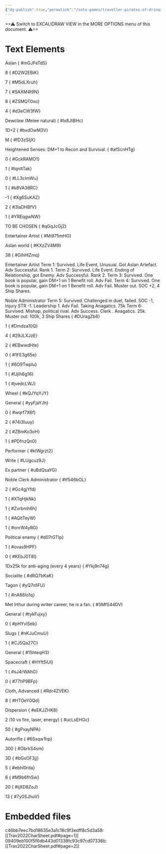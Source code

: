 ```yaml
---
{"dg-publish":true,"permalink":"/solo-games/traveller-pirates-of-drinax/play/p-cs/tagon/","tags":["excalidraw"]}
---
```


==⚠  Switch to EXCALIDRAW VIEW in the MORE OPTIONS menu of this document. ⚠==


# Text Elements
Aslan
{ #mGJFeTd5}


8
{ #D2W2EBiK}


7
{ #M5dLXruh}


7
{ #SAXM4t9N}


8
{ #ZSMQT0xo}


4
{ #d3eCW3fW}


Dewclaw (Melee natural)
{ #lx8JtBHc}


1D+2
{ #bxdOwM3V}


M
{ #fD3zSljX}


Heightened Senses: DM+1 to Recon and Survival.
{ #afScnHTg}


0
{ #GckRAMO1}


1
{ #lqnItTak}


0
{ #LL3clmWu}


1
{ #k8VA38RC}


-1
{ #Xg6SuKAZ}


2
{ #3laDHBfV}


1
{ #YREqgwNW}


TO BE CHOSEN
{ #qGqJcGj2}


Entertainer Artist
{ #Mi875mHO}


Aslan world
{ #KXzZV4M9}


38
{ #GihHlZmq}


Entertainer Artist
Term 1: Survived. Life Event, Unusual. Got Aslan Artefact.
Adv Successful. Rank 1.
Term 2: Survived. Life Event. Ending of Relationship, got Enemy.
Adv Successful. Rank 2.
Term 3: Survived. One book is popular, gain DM+1 on 1 Benefit roll.
Adv Fail.
Term 4: Survived. One book is popular, gain DM+1 on 1 Benefit roll.
Adv Fail.
Muster out. SOC +2, 4 Ship Shares.

Noble Administrator
Term 5: Survived. Challenged in duel, failed. SOC -1, Injury STR -1.
Leadership 1.
Adv Fail. Taking Anagatics. 75k
Term 6: Survived. Mishap, political rival.
Adv Success. Clerk . Anagatics. 25k.
Muster out: 100k, 3 Ship Shares
{ #DUragZb6}


1
{ #Dmdza10Q}


4
{ #29JLXJzE}


2
{ #EBwwdHte}


0
{ #1FE3g65e}


1
{ #6O9TwpIu}


1
{ #UjIh6g16}


1
{ #jvedcLWJ}


Wheel
{ #kQJYqYJY}


General
{ #yyFjaYJh}


0
{ #wqrf7X6f}


2
{ #74i3Iuuy}


2
{ #ZBmKo3oH}


1
{ #PDfnzQn0}


Performer
{ #kIWgrzt2}


Write
{ #LUgcuz9J}


Ex partner
{ #uBdQsaYG}


Noble Clerk Administrator
{ #tf546bOL}


2
{ #Gc4gjYfd}


1
{ #XTqHjkNk}


1
{ #Zvrbmh6h}


1
{ #AQitTeyW}


1
{ #onrW4yRG}


Political enemy
{ #d07rGTIp}


1
{ #ovas9HPF}


0
{ #KEbJ0T8l}


1Dx25k for anti-aging 
(every 4 years)
{ #Ykj9n74g}


Socialite
{ #dRQ7bKaK}


Tagon 
{ #yQ7nllFU}


1
{ #nA86Io1q}


Met Irthur during writer career, he is a fan.
{ #SMfS44DV}


General
{ #tykFujxy}


0
{ #pHYvlSeb}


Slugs
{ #nKJuCmuU}


1
{ #CJ5Qa27C}


General
{ #15hteqH3}


Spacecraft
{ #HYft5iUl}


1
{ #sJ4rWAhG}


0
{ #77hP9BFp}


Cloth, Advanced
{ #Rdr4ZVEK}


8
{ #HTOeY0Qd}


Dispersion
{ #eEKJZHK8}


2 (10 vs fire, laser, energy)
{ #ucLsEHGc}


50
{ #gPxayNPA}


Autorifle
{ #6Sxqw1hp}


300
{ #ObrkS4sm}


3D
{ #bGxOF3jj}


5
{ #ebhI0rda}


6
{ #M9b6fhSw}


20
{ #ijXD8ZoJ}


13
{ #7y0SJhuV}



# Embedded files
c46bb7eec7bd18635e3a1c18c9f3edff8c5d3a58: [[Trav2022CharSheet.pdf#page=1]]
09409eb100f5f6db443d01338fc93c97cd07336b: [[Trav2022CharSheet.pdf#page=2]]

